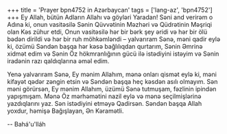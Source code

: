 +++
title = 'Prayer bpn4752 in Azərbaycan'
tags = ['lang-az', 'bpn4752']
+++
Ey Allah, bütün Adların Allahı və göyləri Yaradan! Səni and verirəm o Adına ki, onun vasitəsilə Sənin Qüvvətinin Məzhəri və Qüdrətinin Məşriqi olan Kəs zühur etdi, Onun vasitəsilə hər bir bərk şey əridi və hər bir ölü bədən dirildi və hər bir ruh möhkəmləndi – yalvarıram Sənə, məni qadir eylə ki, özümü Səndən başqa hər kəsə bağlılıqdan qurtarım, Sənin Əmrinə xidmət edim və Sənin Öz hökmranlığının gücü ilə istədiyini istəyim və Sənin iradənin razı qaldıqlarına əməl edim.

Yenə yalvarıram Sənə, Ey mənim Allahım, mənə onları qismət eylə ki, məni kifayət qədər zəngin etsin və Səndən başqa heç kəsdən asılı olmayım. Sən məni görürsən, Ey mənim Allahım, üzümü Sənə tutmuşam, fəzlinin ipindən yapışmışam. Mənə Öz mərhəmətini nazil eylə və mənə seçilmişlərinə yazdıqlarını yaz. Sən istədiyini etməyə Qadirsən. Səndən başqa Allah yoxdur, həmişə Bağışlayan, Ən Kəramətli.

-- Bahá'u'lláh
